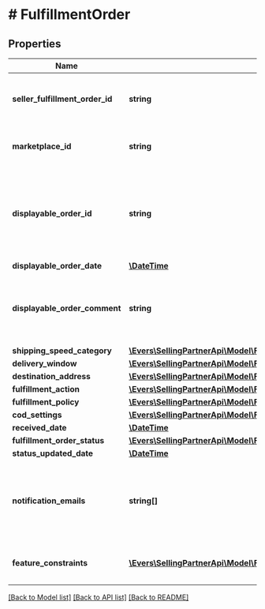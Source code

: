 # # FulfillmentOrder

## Properties

Name | Type | Description | Notes
------------ | ------------- | ------------- | -------------
**seller_fulfillment_order_id** | **string** | The fulfillment order identifier submitted with the createFulfillmentOrder operation. |
**marketplace_id** | **string** | The identifier for the marketplace the fulfillment order is placed against. |
**displayable_order_id** | **string** | A fulfillment order identifier submitted with the createFulfillmentOrder operation. Displays as the order identifier in recipient-facing materials such as the packing slip. |
**displayable_order_date** | [**\DateTime**](\DateTime.md) |  |
**displayable_order_comment** | **string** | A text block submitted with the createFulfillmentOrder operation. Displays in recipient-facing materials such as the packing slip. |
**shipping_speed_category** | [**\Evers\SellingPartnerApi\Model\FbaOutbound\ShippingSpeedCategory**](ShippingSpeedCategory.md) |  |
**delivery_window** | [**\Evers\SellingPartnerApi\Model\FbaOutbound\DeliveryWindow**](DeliveryWindow.md) |  | [optional]
**destination_address** | [**\Evers\SellingPartnerApi\Model\FbaOutbound\Address**](Address.md) |  |
**fulfillment_action** | [**\Evers\SellingPartnerApi\Model\FbaOutbound\FulfillmentAction**](FulfillmentAction.md) |  | [optional]
**fulfillment_policy** | [**\Evers\SellingPartnerApi\Model\FbaOutbound\FulfillmentPolicy**](FulfillmentPolicy.md) |  | [optional]
**cod_settings** | [**\Evers\SellingPartnerApi\Model\FbaOutbound\CODSettings**](CODSettings.md) |  | [optional]
**received_date** | [**\DateTime**](\DateTime.md) |  |
**fulfillment_order_status** | [**\Evers\SellingPartnerApi\Model\FbaOutbound\FulfillmentOrderStatus**](FulfillmentOrderStatus.md) |  |
**status_updated_date** | [**\DateTime**](\DateTime.md) |  |
**notification_emails** | **string[]** | A list of email addresses that the seller provides that are used by Amazon to send ship-complete notifications to recipients on behalf of the seller. | [optional]
**feature_constraints** | [**\Evers\SellingPartnerApi\Model\FbaOutbound\FeatureSettings[]**](FeatureSettings.md) | A list of features and their fulfillment policies to apply to the order. | [optional]

[[Back to Model list]](../../README.md#models) [[Back to API list]](../../README.md#endpoints) [[Back to README]](../../README.md)
